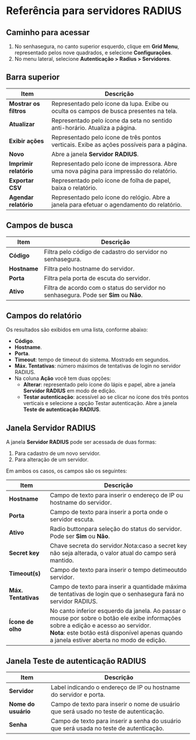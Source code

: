 # Referência para servidores RADIUS

## Caminho para acessar

1. No senhasegura, no canto superior esquerdo, clique em **Grid Menu**, representado pelos nove quadrados, e selecione **Configurações**.
2. No menu lateral, selecione **Autenticação > Radius > Servidores**.

## Barra superior

| Item                     | Descrição                                                                                      |
| ------------------------ | ------------------------------------------------------------------------------------------------ |
| **Mostrar os filtros**  | Representado pelo ícone da lupa. Exibe ou oculta os campos de busca presentes na tela.          |
| **Atualizar**           | Representado pelo ícone da seta no sentido anti-horário. Atualiza a página.                   |
| **Exibir ações**      | Representado pelo ícone de três pontos verticais. Exibe as  ações possíveis para a página. |
| **Novo**                | Abre a janela **Servidor RADIUS**.                                                              |
| **Imprimir relatório** | Representado pelo ícone de impressora. Abre uma nova página para impressão do relatório.     |
| **Exportar CSV**        | Representado pelo ícone de folha de papel, baixa o relatório.                                  |
| **Agendar relatório**  | Representado pelo ícone do relógio. Abre a janela para efetuar o agendamento do relatório.    |

## Campos de busca

| Item          | Descrição                                                                               |
| ------------- | ----------------------------------------------------------------------------------------- |
| **Código**  | Filtra pelo código de cadastro do servidor no senhasegura.                               |
| **Hostname** | Filtra pelo hostname do servidor.                                                         |
| **Porta**    | Filtra pela porta de escuta do servidor.                                                  |
| **Ativo**    | Filtra de acordo com o status do servidor no senhasegura. Pode ser **Sim** ou **Não**. |

## Campos do relatório

Os resultados são exibidos em uma lista, conforme abaixo:

* **Código**.
* **Hostname**.
* **Porta**.
* **Timeout**: tempo de timeout do sistema. Mostrado em segundos.
* **Máx. Tentativas**: número máximos de tentativas de login no servidor RADIUS.
* Na coluna **Ação** você tem duas opções:
  * **Alterar**: representado pelo ícone do lápis e papel, abre a janela **Servidor RADIUS** em modo de edição.
  * **Testar autenticação**: acessível ao se clicar no ícone dos três pontos verticais e selecione a opção Testar autenticação. Abre a janela **Teste de autenticação RADIUS**.

## Janela Servidor RADIUS

A janela **Servidor RADIUS** pode ser acessada de duas formas:

1. Para cadastro de um novo servidor.
2. Para alteração de um servidor.

Em ambos os casos, os campos são os seguintes:

| Item                       | Descrição                                                                                                                                                                                                                                             |
| -------------------------- | ------------------------------------------------------------------------------------------------------------------------------------------------------------------------------------------------------------------------------------------------------- |
| **Hostname**         | Campo de texto para inserir o endereço de IP ou hostname do servidor.                                                                                                                                                                                  |
| **Porta**            | Campo de texto para inserir a porta onde o servidor escuta.                                                                                                                                                                                             |
| **Ativo**            | Radio buttonpara seleção do status do servidor. Pode ser **Sim** ou **Não**.                                                                                                                                                            |
| **Secret key**       | Chave secreta do servidor.Nota:caso a secret key não seja alterada, o valor atual do campo será mantido.                                                                                                                                              |
| **Timeout(s)**       | Campo de texto para inserir o tempo detimeoutdo servidor.                                                                                                                                                                                               |
| **Máx. Tentativas** | Campo de texto para inserir a quantidade máxima de tentativas de login que o senhasegura fará no servidor RADIUS.                                                                                                                                     |
| **Ícone de olho**   | No canto inferior esquerdo da janela. Ao passar o mouse por sobre o botão ele exibe informações sobre a edição e acesso ao servidor.<br />**Nota**: este botão está disponível apenas quando a janela estiver aberta no modo de edição. |

## Janela Teste de autenticação RADIUS

| Item                  | Descrição                                                                                 |
| --------------------- | ------------------------------------------------------------------------------------------- |
| **Servidor**         | Label indicando o endereço de IP ou hostname do servidor e porta.                          |
| **Nome do usuário** | Campo de texto para inserir o nome de usuário que será usado no teste de autenticação.  |
| **Senha**            | Campo de texto para inserir a senha do usuário que será usada no teste de autenticação. |
